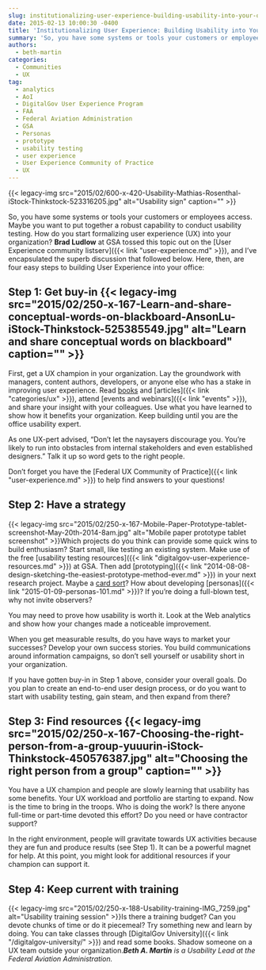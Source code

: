 ```yaml
---
slug: institutionalizing-user-experience-building-usability-into-your-organization
date: 2015-02-13 10:00:30 -0400
title: 'Institutionalizing User Experience: Building Usability into Your Organization'
summary: 'So, you have some systems or tools your customers or employees access. Maybe you want to put together a robust capability to conduct usability testing. How do you start formalizing user experience (UX) into your organization? Brad Ludlow at GSA tossed this topic out on the User Experience community listserv, and I&#8217;ve encapsulated the superb discussion that'
authors:
  - beth-martin
categories:
  - Communities
  - UX
tag:
  - analytics
  - AoI
  - DigitalGov User Experience Program
  - FAA
  - Federal Aviation Administration
  - GSA
  - Personas
  - prototype
  - usability testing
  - user experience
  - User Experience Community of Practice
  - UX
---
```


{{< legacy-img src="2015/02/600-x-420-Usability-Mathias-Rosenthal-iStock-Thinkstock-523316205.jpg" alt="Usability sign" caption="" >}} 

So, you have some systems or tools your customers or employees access. Maybe you want to put together a robust capability to conduct usability testing. How do you start formalizing user experience (UX) into your organization? **Brad Ludlow** at GSA tossed this topic out on the [User Experience community listserv]({{< link "user-experience.md" >}}), and I&#8217;ve encapsulated the superb discussion that followed below. Here, then, are four easy steps to building User Experience into your office:

## Step 1: Get buy-in {{< legacy-img src="2015/02/250-x-167-Learn-and-share-conceptual-words-on-blackboard-AnsonLu-iStock-Thinkstock-525385549.jpg" alt="Learn and share conceptual words on blackboard" caption="" >}} 

First, get a UX champion in your organization. Lay the groundwork with managers, content authors, developers, or anyone else who has a stake in improving user experience. Read [books](http://uxmastery.com/resources/books/) and [articles]({{< link "categories/ux" >}}), attend [events and webinars]({{< link "events" >}}), and share your insight with your colleagues. Use what you have learned to show how it benefits your organization. Keep building until you are the office usability expert.

As one UX-pert advised, &#8220;Don’t let the naysayers discourage you. You’re likely to run into obstacles from internal stakeholders and even established designers.&#8221; Talk it up so word gets to the right people.

Don’t forget you have the [Federal UX Community of Practice]({{< link "user-experience.md" >}}) to help find answers to your questions!

## Step 2: Have a strategy

{{< legacy-img src="2015/02/250-x-167-Mobile-Paper-Prototype-tablet-screenshot-May-20th-2014-8am.jpg" alt="Mobile paper prototype tablet screenshot" >}}Which projects do you think can provide some quick wins to build enthusiasm? Start small, like testing an existing system. Make use of the free [usability testing resources]({{< link "digitalgov-user-experience-resources.md" >}}) at GSA. Then add [prototyping]({{< link "2014-08-08-design-sketching-the-easiest-prototype-method-ever.md" >}}) in your next research project. Maybe a [card sort](http://www.usability.gov/how-to-and-tools/methods/card-sorting.html)? How about developing [personas]({{< link "2015-01-09-personas-101.md" >}})? If you’re doing a full-blown test, why not invite observers?

You may need to prove how usability is worth it. Look at the Web analytics and show how your changes made a noticeable improvement.

When you get measurable results, do you have ways to market your successes? Develop your own success stories. You build communications around information campaigns, so don’t sell yourself or usability short in your organization.

If you have gotten buy-in in Step 1 above, consider your overall goals. Do you plan to create an end-to-end user design process, or do you want to start with usability testing, gain steam, and then expand from there?

## Step 3: Find resources {{< legacy-img src="2015/02/250-x-167-Choosing-the-right-person-from-a-group-yuuurin-iStock-Thinkstock-450576387.jpg" alt="Choosing the right person from a group" caption="" >}} 

You have a UX champion and people are slowly learning that usability has some benefits. Your UX workload and portfolio are starting to expand. Now is the time to bring in the troops. Who is doing the work? Is there anyone full-time or part-time devoted this effort? Do you need or have contractor support?

In the right environment, people will gravitate towards UX activities because they are fun and produce results (see Step 1). It can be a powerful magnet for help. At this point, you might look for additional resources if your champion can support it.

## Step 4: Keep current with training

{{< legacy-img src="2015/02/250-x-188-Usability-training-IMG_7259.jpg" alt="Usability training session" >}}Is there a training budget? Can you devote chunks of time or do it piecemeal? Try something new and learn by doing. You can take classes through [DigitalGov University]({{< link "/digitalgov-university/" >}}) and read some books. Shadow someone on a UX team outside your organization._**Beth A. Martin** is a Usability Lead at the Federal Aviation Administration._